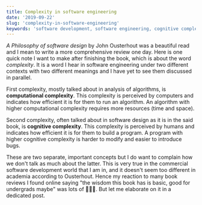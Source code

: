 ```yaml
---
title: Complexity in software engineering
date: '2019-09-22'
slug: 'complexity-in-software-engineering'
keywords: 'software development, software engineering, cognitive complexity, computational complexity'
---
```


*A Philosophy of software design* by John Ousterhout was a beautiful read and I mean to write a more comprehensive review one day. Here is one quick note I want to make after finishing the book, which is about the word *complexity*. It is a word I hear in software engineering under two different contexts with two different meanings and I have yet to see them discussed in parallel.

First complexity, mostly talked about in analysis of algorithms, is **computational complexity**. This complexity is perceived by computers and indicates how efficient it is for them to run an algorithm. An algorithm with higher computational complexity requires more resources (time and space).

Second complexity, often talked about in software design as it is in the said book, is **cognitive complexity**. This complexity is perceived by humans and indicates how efficient it is for them to build a program. A program with higher cognitive complexity is harder to modify and easier to introduce bugs.

These are two separate, important concepts but I do want to complain how we don't talk as much about the latter.  This is very true in the commercial software development world that I am in, and it doesn't seem too different in academia according to Ousterhout. Hence my reaction to many book reviews I found online saying "the wisdom this book has is basic, good for undergrads maybe" was lots of 🤔🤔🤔. But let me elaborate on it in a dedicated post.
